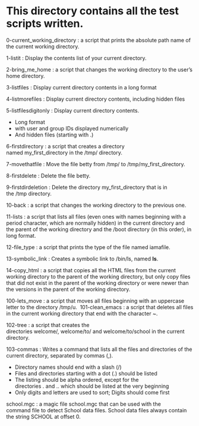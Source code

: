 # This directory contains all the test scripts written.
0-current_working_directory : a script that prints the absolute path name of the current working directory.

1-listit : Display the contents list of your current directory.

2-bring_me_home : a script that changes the working directory to the user’s home directory.

3-listfiles : Display current directory contents in a long format

4-listmorefiles : Display current directory contents, including hidden files

5-listfilesdigitonly : Display current directory contents.
* Long format
* with user and group IDs displayed numerically
* And hidden files (starting with .)

6-firstdirectory : a script that creates a directory named my_first_directory in the /tmp/ directory.

7-movethatfile : Move the file betty from /tmp/ to /tmp/my_first_directory.

8-firstdelete : Delete the file betty.

9-firstdirdeletion : Delete the directory my_first_directory that is in the /tmp directory.

10-back : a script that changes the working directory to the previous one.

11-lists : a script that lists all files (even ones with names beginning with a period character, which are normally hidden) in the current directory and the parent of the working directory and the /boot directory (in this order), in long format.

12-file_type : a script that prints the type of the file named iamafile.

13-symbolic_link : Creates a symbolic link to /bin/ls, named __ls__.

14-copy_html : a script that copies all the HTML files from the current working directory to the parent of the working directory, but only copy files that did not exist in the parent of the working directory or were newer than the versions in the parent of the working directory.

100-lets_move : a script that moves all files beginning with an uppercase letter to the directory /tmp/u. 
101-clean_emacs : a script that deletes all files in the current working directory that end with the character ~.

102-tree : a script that creates the directories welcome/, welcome/to/ and welcome/to/school in the current directory.

103-commas : Writes a command that lists all the files and directories of the current directory, separated by commas (,).
* Directory names should end with a slash (/) 
* Files and directories starting with a dot (.) should be listed 
* The listing should be alpha ordered, except for the directories . and .. which should be listed at the very beginning
* Only digits and letters are used to sort; Digits should come first


school.mgc : a magic file school.mgc that can be used with the command file to detect School data files. School data files always contain the string SCHOOL at offset 0.
